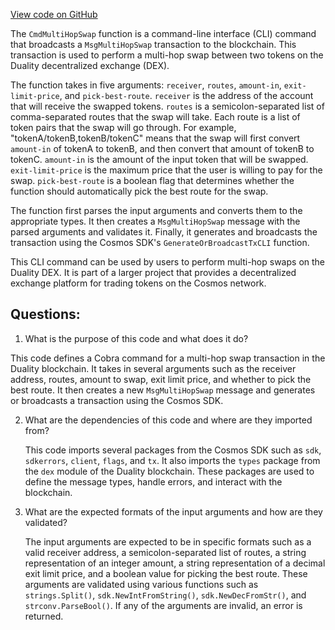 [View code on GitHub](https://github.com/duality-labs/duality/dex/client/cli/tx_multi_hop_swap.go)

The `CmdMultiHopSwap` function is a command-line interface (CLI) command that broadcasts a `MsgMultiHopSwap` transaction to the blockchain. This transaction is used to perform a multi-hop swap between two tokens on the Duality decentralized exchange (DEX). 

The function takes in five arguments: `receiver`, `routes`, `amount-in`, `exit-limit-price`, and `pick-best-route`. `receiver` is the address of the account that will receive the swapped tokens. `routes` is a semicolon-separated list of comma-separated routes that the swap will take. Each route is a list of token pairs that the swap will go through. For example, "tokenA/tokenB,tokenB/tokenC" means that the swap will first convert `amount-in` of tokenA to tokenB, and then convert that amount of tokenB to tokenC. `amount-in` is the amount of the input token that will be swapped. `exit-limit-price` is the maximum price that the user is willing to pay for the swap. `pick-best-route` is a boolean flag that determines whether the function should automatically pick the best route for the swap.

The function first parses the input arguments and converts them to the appropriate types. It then creates a `MsgMultiHopSwap` message with the parsed arguments and validates it. Finally, it generates and broadcasts the transaction using the Cosmos SDK's `GenerateOrBroadcastTxCLI` function.

This CLI command can be used by users to perform multi-hop swaps on the Duality DEX. It is part of a larger project that provides a decentralized exchange platform for trading tokens on the Cosmos network.
## Questions: 
 1. What is the purpose of this code and what does it do?
   
   This code defines a Cobra command for a multi-hop swap transaction in the Duality blockchain. It takes in several arguments such as the receiver address, routes, amount to swap, exit limit price, and whether to pick the best route. It then creates a new `MsgMultiHopSwap` message and generates or broadcasts a transaction using the Cosmos SDK.

2. What are the dependencies of this code and where are they imported from?
   
   This code imports several packages from the Cosmos SDK such as `sdk`, `sdkerrors`, `client`, `flags`, and `tx`. It also imports the `types` package from the `dex` module of the Duality blockchain. These packages are used to define the message types, handle errors, and interact with the blockchain.

3. What are the expected formats of the input arguments and how are they validated?
   
   The input arguments are expected to be in specific formats such as a valid receiver address, a semicolon-separated list of routes, a string representation of an integer amount, a string representation of a decimal exit limit price, and a boolean value for picking the best route. These arguments are validated using various functions such as `strings.Split()`, `sdk.NewIntFromString()`, `sdk.NewDecFromStr()`, and `strconv.ParseBool()`. If any of the arguments are invalid, an error is returned.